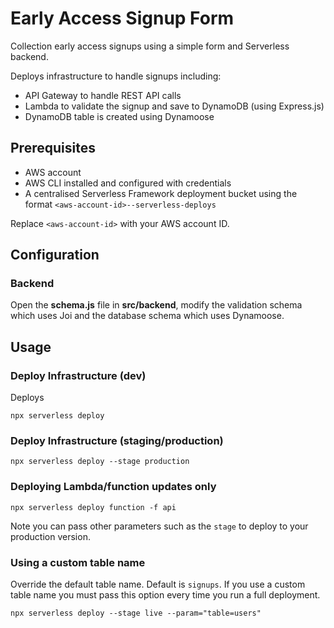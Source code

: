 # Early Access Signup Form

Collection early access signups using a simple form and Serverless backend.

Deploys infrastructure to handle signups including:

- API Gateway to handle REST API calls
- Lambda to validate the signup and save to DynamoDB (using Express.js)
- DynamoDB table is created using Dynamoose

## Prerequisites

- AWS account
- AWS CLI installed and configured with credentials
- A centralised Serverless Framework deployment bucket using the format `<aws-account-id>--serverless-deploys`

Replace `<aws-account-id>` with your AWS account ID.

## Configuration

### Backend

Open the **schema.js** file in **src/backend**, modify the validation schema which uses Joi and the database schema
which uses Dynamoose.

## Usage

### Deploy Infrastructure (dev)

Deploys 
```
npx serverless deploy
```

### Deploy Infrastructure (staging/production)

```
npx serverless deploy --stage production
```

### Deploying Lambda/function updates only

```
npx serverless deploy function -f api
```

Note you can pass other parameters such as the `stage` to deploy to your production version.

### Using a custom table name

Override the default table name. Default is `signups`. If you use a custom table name you must pass this option every
time you run a full deployment.

```
npx serverless deploy --stage live --param="table=users"
```